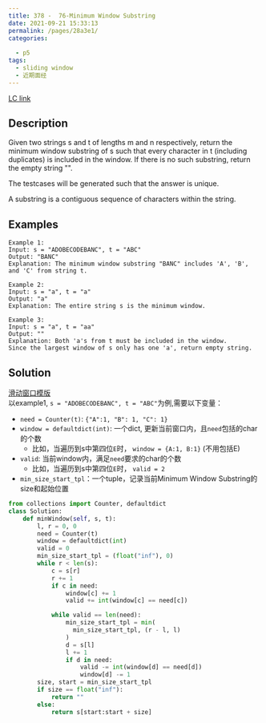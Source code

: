 ```yaml
---
title: 378 -  76-Minimum Window Substring
date: 2021-09-21 15:33:13
permalink: /pages/28a3e1/
categories:
  
  - p5
tags:
  - sliding window
  - 近期面经
---
```

[LC link](https://leetcode.com/problems/minimum-window-substring/)

## Description
Given two strings s and t of lengths m and n respectively, return the minimum window substring of s such that every character in t (including duplicates) is included in the window. If there is no such substring, return the empty string "".

The testcases will be generated such that the answer is unique.

A substring is a contiguous sequence of characters within the string.

 
## Examples
```
Example 1:
Input: s = "ADOBECODEBANC", t = "ABC"
Output: "BANC"
Explanation: The minimum window substring "BANC" includes 'A', 'B', and 'C' from string t.

Example 2:
Input: s = "a", t = "a"
Output: "a"
Explanation: The entire string s is the minimum window.

Example 3:
Input: s = "a", t = "aa"
Output: ""
Explanation: Both 'a's from t must be included in the window.
Since the largest window of s only has one 'a', return empty string.
```
 
## Solution
[滑动窗口模版](https://emmableu.github.io/blog/pages/27241c/)  
以example1, `s = "ADOBECODEBANC", t = "ABC"`为例,需要以下变量：
- `need = Counter(t)`: `{"A":1, "B": 1, "C": 1}`
- `window = defaultdict(int)`: 一个dict, 更新当前窗口内，且`need`包括的char的个数
    - 比如，当遍历到s中第四位`E`时， `window = {A:1, B:1}` (不用包括E)
-  `valid`: 当前window内，满足`need`要求的char的个数
    - 比如，当遍历到s中第四位`E`时， `valid = 2`
- `min_size_start_tpl`：一个tuple，记录当前Minimum Window Substring的size和起始位置
```python
from collections import Counter, defaultdict
class Solution:
    def minWindow(self, s, t):
        l, r = 0, 0
        need = Counter(t)
        window = defaultdict(int)
        valid = 0
        min_size_start_tpl = (float("inf"), 0)
        while r < len(s):
            c = s[r]
            r += 1
            if c in need: 
                window[c] += 1
                valid += int(window[c] == need[c])

            while valid == len(need):
                min_size_start_tpl = min(
                  min_size_start_tpl, (r - l, l)
                )
                d = s[l]
                l += 1
                if d in need:
                    valid -= int(window[d] == need[d])
                    window[d] -= 1
        size, start = min_size_start_tpl
        if size == float("inf"):
            return ""
        else:
            return s[start:start + size]
``` 

